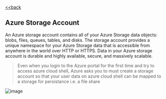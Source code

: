 [<<back](index.md)
## Azure Storage Account

An Azure storage account contains all of your Azure Storage data objects: blobs, files, queues, tables, and disks. The storage account provides a unique namespace for your Azure Storage data that is accessible from anywhere in the world over HTTP or HTTPS. Data in your Azure storage account is durable and highly available, secure, and massively scalable.

> Even when you login to the Azure portal for the first time and try to access azure cloud shell, Azure asks you to must create a storage account so that your user data on azure cloud shell can be mapped to a storage for persistance i.e. a file share

![image](https://user-images.githubusercontent.com/13016162/71567726-37c9b780-2ae7-11ea-9425-ca58e85b5186.png)




